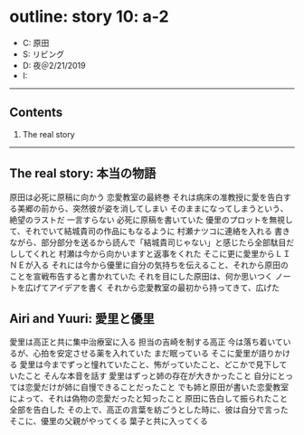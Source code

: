 # outline: story 10: a-2

- C: 原田
- S: リビング
- D: 夜＠2/21/2019
- I:

---

## Contents

1. The real story

---

## The real story: 本当の物語

原田は必死に原稿に向かう
恋愛教室の最終巻
それは病床の准教授に愛を告白する美郷の前から、突然彼が姿を消してしまい
そのままになってしまうという、絶望のラストだ
一言すらない
必死に原稿を書いていた
優里のプロットを無視して、それでいて結城貴司の作品にもなるように
村瀬ナツコに連絡を入れる
書きながら、部分部分を送るから読んで「結城貴司じゃない」と感じたら全部駄目だししてくれと
村瀬は今から向かいますと返事をくれた
そこに更に愛里からＬＩＮＥが入る
それには今から優里に自分の気持ちを伝えること、それから原田のことを宣戦布告すると書かれていた
それを目にした原田は、何か思いつく
ノートを広げてアイデアを書く
それから恋愛教室の最初から持ってきて、広げた

## Airi and Yuuri: 愛里と優里

愛里は高正と共に集中治療室に入る
担当の吉崎を制する高正
今は落ち着いているが、心拍を安定させる薬を入れていた
まだ眠っている
そこに愛里が語りかける
愛里は今までずっと憧れていたこと、怖がっていたこと、どこかで見下していたこと
そんな本音を話す
愛里はずっと姉の存在が大きかったこと
自分にとっては恋愛だけが姉に自慢できることだったこと
でも姉と原田が書いた恋愛教室によって、それは偽物の恋愛だったと知ったこと
原田に告白して振られたこと
全部を告白した
その上で、高正の言葉を紡ごうとした時に、彼は自分で言った
そこに、優里の父親がやってくる
葉子と共に入ってくる

